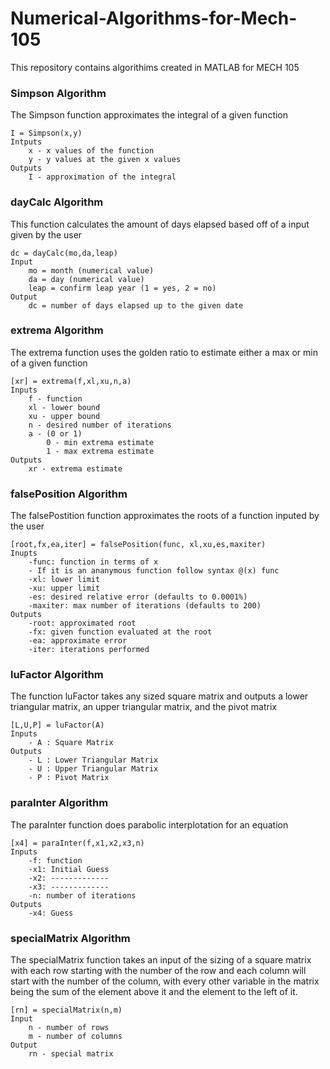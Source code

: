 # Numerical-Algorithms-for-Mech-105
This repository contains algorithims created in MATLAB for MECH 105
### Simpson Algorithm
The Simpson function approximates the integral of a given function
    
    I = Simpson(x,y)
    Intputs
        x - x values of the function
        y - y values at the given x values
    Outputs
        I - approximation of the integral
### dayCalc Algorithm
This function calculates the amount of days elapsed based off of a input given by the user

    dc = dayCalc(mo,da,leap)
    Input
        mo = month (numerical value)
        da = day (numerical value)
        leap = confirm leap year (1 = yes, 2 = no)
    Output
        dc = number of days elapsed up to the given date
### extrema Algorithm
The extrema function uses the golden ratio to estimate either a max or min of a given function

    [xr] = extrema(f,xl,xu,n,a)
    Inputs
        f - function
        xl - lower bound
        xu - upper bound
        n - desired number of iterations
        a - (0 or 1)
            0 - min extrema estimate
            1 - max extrema estimate
    Outputs
        xr - extrema estimate
### falsePosition Algorithm
The falsePostition function approximates the roots of a function inputed by the user

    [root,fx,ea,iter] = falsePosition(func, xl,xu,es,maxiter)
    Inupts
        -func: function in terms of x 
        - If it is an ananymous function follow syntax @(x) func
        -xl: lower limit 
        -xu: upper limit
        -es: desired relative error (defaults to 0.0001%)
        -maxiter: max number of iterations (defaults to 200)
    Outputs
        -root: approximated root
        -fx: given function evaluated at the root
        -ea: approximate error
        -iter: iterations performed
### luFactor Algorithm
The function luFactor takes any sized square matrix and outputs a lower triangular matrix, an upper triangular matrix, and the pivot matrix

    [L,U,P] = luFactor(A)
    Inputs
        - A : Square Matrix
    Outputs
        - L : Lower Triangular Matrix
        - U : Upper Triangular Matrix
        - P : Pivot Matrix
### paraInter Algorithm
The paraInter function does parabolic interplotation for an equation 

    [x4] = paraInter(f,x1,x2,x3,n)
    Inputs
        -f: function
        -x1: Initial Guess
        -x2: -------------
        -x3: -------------
        -n: number of iterations
    Outputs
        -x4: Guess
### specialMatrix Algorithm
The specialMatrix function takes an input of the sizing of a square matrix with each row starting with the number of the row and each column will start with the number of the column, with every other variable in the matrix being the sum of the element above it and the element to the left of it. 
    
    [rn] = specialMatrix(n,m)
    Input 
        n - number of rows
        m - number of columns
    Output
        rn - special matrix
